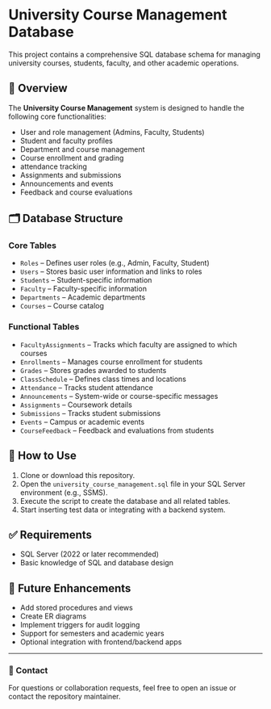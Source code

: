 # University Course Management Database

This project contains a comprehensive SQL database schema for managing university courses, students, faculty, and other academic operations.

## 📘 Overview

The **University Course Management** system is designed to handle the following core functionalities:

- User and role management (Admins, Faculty, Students)
- Student and faculty profiles
- Department and course management
- Course enrollment and grading
-  attendance tracking
- Assignments and submissions
- Announcements and events
- Feedback and course evaluations

## 🗂️ Database Structure

### Core Tables

- `Roles` – Defines user roles (e.g., Admin, Faculty, Student)
- `Users` – Stores basic user information and links to roles
- `Students` – Student-specific information
- `Faculty` – Faculty-specific information
- `Departments` – Academic departments
- `Courses` – Course catalog

### Functional Tables

- `FacultyAssignments` – Tracks which faculty are assigned to which courses
- `Enrollments` – Manages course enrollment for students
- `Grades` – Stores grades awarded to students
- `ClassSchedule` – Defines class times and locations
- `Attendance` – Tracks student attendance
- `Announcements` – System-wide or course-specific messages
- `Assignments` – Coursework details
- `Submissions` – Tracks student submissions
- `Events` – Campus or academic events
- `CourseFeedback` – Feedback and evaluations from students

## 📄 How to Use

1. Clone or download this repository.
2. Open the `university_course_management.sql` file in your SQL Server environment (e.g., SSMS).
3. Execute the script to create the database and all related tables.
4. Start inserting test data or integrating with a backend system.

## ✅ Requirements

- SQL Server (2022 or later recommended)
- Basic knowledge of SQL and database design

## 🚀 Future Enhancements

- Add stored procedures and views
- Create ER diagrams
- Implement triggers for audit logging
- Support for semesters and academic years
- Optional integration with frontend/backend apps



---

### 📧 Contact

For questions or collaboration requests, feel free to open an issue or contact the repository maintainer.


